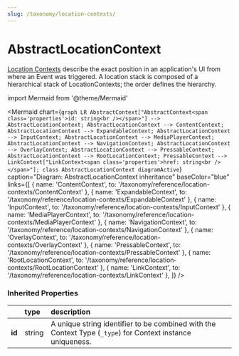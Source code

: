 ```yaml
---
slug: /taxonomy/location-contexts/
---
```


# AbstractLocationContext

[Location Contexts](/taxonomy/reference/location-contexts/overview.md) describe the exact position in an application's UI from where an Event was triggered. A location stack is composed of a hierarchical stack of LocationContexts; the order defines the hierarchy.

import Mermaid from '@theme/Mermaid'

<Mermaid chart={`
    graph LR
      AbstractContext["AbstractContext<span class='properties'>id: string<br /></span>"] -->       AbstractLocationContext;
      AbstractLocationContext --> ContentContext;
      AbstractLocationContext --> ExpandableContext;
      AbstractLocationContext --> InputContext;
      AbstractLocationContext --> MediaPlayerContext;
      AbstractLocationContext --> NavigationContext;
      AbstractLocationContext --> OverlayContext;
      AbstractLocationContext --> PressableContext;
      AbstractLocationContext --> RootLocationContext;
      PressableContext --> LinkContext["LinkContext<span class='properties'>href: string<br /></span>"];
    class AbstractLocationContext diagramActive
  `}
  caption="Diagram: AbstractLocationContext inheritance"
  baseColor="blue"
  links={[
{ name: 'ContentContext', to: '/taxonomy/reference/location-contexts/ContentContext' }, { name: 'ExpandableContext', to: '/taxonomy/reference/location-contexts/ExpandableContext' }, { name: 'InputContext', to: '/taxonomy/reference/location-contexts/InputContext' }, { name: 'MediaPlayerContext', to: '/taxonomy/reference/location-contexts/MediaPlayerContext' }, { name: 'NavigationContext', to: '/taxonomy/reference/location-contexts/NavigationContext' }, { name: 'OverlayContext', to: '/taxonomy/reference/location-contexts/OverlayContext' }, { name: 'PressableContext', to: '/taxonomy/reference/location-contexts/PressableContext' }, { name: 'RootLocationContext', to: '/taxonomy/reference/location-contexts/RootLocationContext' }, { name: 'LinkContext', to: '/taxonomy/reference/location-contexts/LinkContext' },   ]}
/>

### Inherited Properties

|        | type   | description                                                                                                |
|:-------|:-------|:-----------------------------------------------------------------------------------------------------------|
| **id** | string | A unique string identifier to be combined with the Context Type (`_type`) for Context instance uniqueness. |


